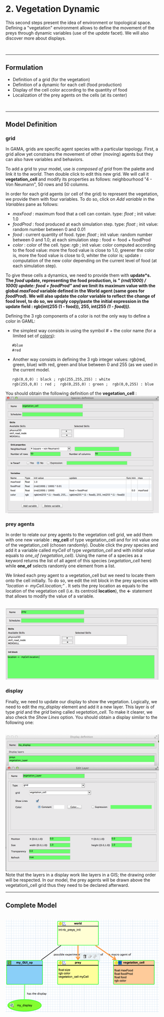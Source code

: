 # 2. Vegetation Dynamic
This second steps present the idea of environment or topological space. Defining a "vegetation" environment allows to define the movement of the preys through dynamic variables (use of the _update_ facet). We will also discover more about displays.



<br />

---


## Formulation
  * Definition of a grid (for the vegetation)
  * Definition of a dynamic for each cell (food production)
  * Display of the cell color according to the quantity of food
  * Localization of the prey agents on the cells (at its center)

<br />

---

## Model Definition

### grid

In GAMA, grids are specific agent species with a particular topology. First, a grid allow yet constrains the movement of other (moving) agents but they can also have variables and behaviors.

To add a grid to your model, use _is composed of grid_ from the palette and link it to the _world_. Then double click to edit this new grid.  We will call it **vegetation\_cell** and modify its properties as follows: neighbourhood "4 - Von Neumann", 50 rows and 50 columns.


In order for each grid agents (or cell of the grid) to represent the vegetation, we provide them with four variables. To do so, click on _Add variable_ in the _Variables_ pane as follows:

  * _maxFood_ : maximum food that a cell can contain. type: _float_ ; init value: 1.0
  * _foodProd_ : food produced at each simulation step. type: _float_ ; init value: random number between 0 and 0.01
  * _food_ : current quantity of food. type: _float_ ; init value: random number between 0 and 1.0; at each simulation step : food <- food + foodProd
  * _color_ : color of the cell. type: _rgb_ ; init value: color computed according to the food value: more the food value is close to 1.0, greener the color is, more the food value is close to 0,  whiter the color is; update : computation of the new color depending on the current level of food (at each simulation step).


To give these cells a dynamics, we need to provide them with **update\*s. The _food_ update, representing the food production, is _" (rnd(1000) / 1000) update: food + foodProd"_ and we limit its maximum value with the global _maxFood_ variable defined in the World agent (same goes for _foodProd_). We will also update the _color_ variable to reflect the change of food level, to do so, we simply copy/paste the initial expression in the update field : **rgb(int(255** (1 - food)), 255, int(255 _(1 - food)))_.**


Defining the 3 rgb components of a color is not the only way to define a color in GAML:
  * the simplest way consists in using the symbol _#_ + the color name (for a limited set of  [colors](G__Index#Constants_and_colors)):
```
   #blue
   #red
```
  * Another way consists in defining the 3 rgb integer values: rgb(red, green, blue) with red, green and blue between 0 and 255 (as we used in the current model.
```
   rgb(0,0,0) : black ; rgb(255,255,255) : white
   rgb(255,0,0) : red ;  rgb(0,255,0) : green ;  rgb(0,0,255) : blue
```


You should obtain the following definition of the **vegetation\_cell** :
<br />
<img src='images/Tutorials/Graphic_modelling1/09_VegetationCell.png' />
<br />

### prey agents
In order to relate our prey agents to the vegetation cell grid, we add them with one new variable : **my\_cell** of type vegetation\_cell and for init value one of the vegetation\_cell (chosen randomly).  Double click the _prey_ species and add it a variable called _myCell_ of type _vegetation\_cell_ and with _initial value_  equals to _one\_of (vegetation\_cell)_.
Using the name of a species as a keyword returns the list of all agent of this species (_vegetation\_cell_ here) while **one\_of** selects randomly one element from a list.


We linked each prey agent to a vegetation\_cell but we need to locate them onto the cell initially. To do so, we edit the init block in the prey species with _"location <- myCell.location;"_ . It sets the prey location as equals to the location of the vegetation cell (i.e. its centroid **location**),  the **<-** statement that allows to modify the value of a variable.

<br />
<img src='images/Tutorials/Graphic_modelling1/10_Prey_init_location.png' />
<br />

### display
Finally, we need to update our display to show the vegetation. Logically, we need to edit the _my\_display_ element and add it a new layer. This layer is of type _grid_ and the _grid_ being called _vegetation\_cell_. To make it clearer, we also check the _Show Lines_ option. You should obtain a display similar to the following one:

<br />
<img src='images/Tutorials/Graphic_modelling1/11_Display_grid.png' />
<br />
Note that the layers in a display work like layers in a GIS; the drawing order will be respected. In our model, the prey agents will be drawn above the vegetation\_cell grid thus they need to be declared afterward.
<br />

---

## Complete Model

<br />
<img src='images/Tutorials/Graphic_modelling1/12_Step2_complete_model.png' />